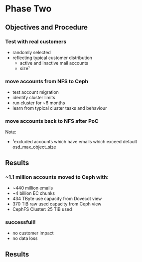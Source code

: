 <!-- .slide: data-state="section-break" id="section-break-7" data-timing="10s" -->
# Phase Two


<!-- .slide: data-state="normal" id="status-1" data-timing="20s" data-menu-title="PoC" -->
## Objectives and Procedure

### Test with real customers <!-- .element class="fragment" data-fragment-index="1"-->
  * randomly selected <!-- .element class="fragment" data-fragment-index="2"-->
  * reflecting typical customer distribution <!-- .element class="fragment" data-fragment-index="2"-->
    * active and inactive mail accounts <!-- .element class="fragment" data-fragment-index="2"-->
    * size¹ <!-- .element class="fragment" data-fragment-index="2"-->

### move accounts from NFS to Ceph <!-- .element class="fragment" data-fragment-index="3"-->
  * test account migration <!-- .element class="fragment" data-fragment-index="4"-->
  * identify cluster limits <!-- .element class="fragment" data-fragment-index="4"-->
  * run cluster for ~6 months <!-- .element class="fragment" data-fragment-index="4"-->
  * learn from typical cluster tasks and behaviour <!-- .element class="fragment" data-fragment-index="4"-->

### move accounts back to NFS after PoC <!-- .element class="fragment" data-fragment-index="5"-->

Note: 
* ¹excluded accounts which have emails which exceed default osd_max_object_size


<!-- .slide: data-state="normal" id="status-2" data-timing="20s" data-menu-title="PoC" -->
## Results

### ~1.1 million accounts moved to Ceph with: <!-- .element class="fragment" data-fragment-index="1"-->
  * ~440 million emails <!-- .element class="fragment" data-fragment-index="2"-->
  * ~4 billion EC chunks <!-- .element class="fragment" data-fragment-index="2"-->
  * 434 TByte use capacity from Dovecot view <!-- .element class="fragment" data-fragment-index="2"-->
  * 370 TiB raw used capacity from Ceph view <!-- .element class="fragment" data-fragment-index="2"-->
  * CephFS Cluster: 25 TiB used <!-- .element class="fragment" data-fragment-index="2"-->

### successfull! <!-- .element class="fragment" data-fragment-index="3"-->
  * no customer impact <!-- .element class="fragment" data-fragment-index="4"-->
  * no data loss <!-- .element class="fragment" data-fragment-index="4"-->


<!-- .slide: data-state="normal" id="status-3" data-timing="20s" data-menu-title="PoC" -->
## Results

<center><img data-src="images/grafana_full_view.png" style="width:95%"></center>


